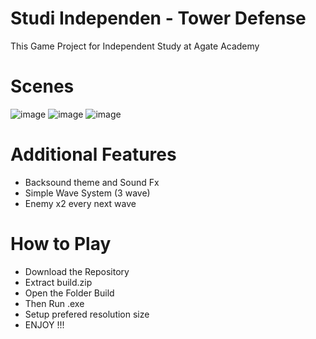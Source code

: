# Studi Independen - Tower Defense
This Game Project for Independent Study at Agate Academy

# Scenes
![image](https://user-images.githubusercontent.com/45990233/133936282-9a9d7ca6-953f-4b71-a282-fce0ce343338.png)
![image](https://user-images.githubusercontent.com/45990233/133936311-f594ff46-4398-4924-8f26-187f5287dd5a.png)
![image](https://user-images.githubusercontent.com/45990233/133936347-f7d0570d-67f2-4fda-9d06-02598b3be0b8.png)


# Additional Features
- Backsound theme and Sound Fx
- Simple Wave System (3 wave)
- Enemy x2 every next wave

# How to Play
- Download the Repository
- Extract build.zip
- Open the Folder Build
- Then Run .exe
- Setup prefered resolution size
- ENJOY !!!
